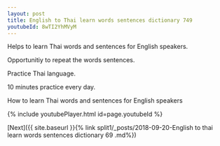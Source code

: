 ```yaml
---
layout: post
title: English to Thai learn words sentences dictionary 749 
youtubeId: 8wTI2YhMVyM
---
```

 
 
Helps to learn Thai words and sentences for English speakers.

Opportunitiy to repeat the words sentences. 

Practice Thai language. 
 
10 minutes practice every day. 
 
How to learn Thai words and sentences for English speakers 
 
{% include youtubePlayer.html id=page.youtubeId %}
 
 
[Next]({{ site.baseurl }}{% link  split1/_posts/2018-09-20-English to thai learn words sentences dictionary 69 .md%})
 
